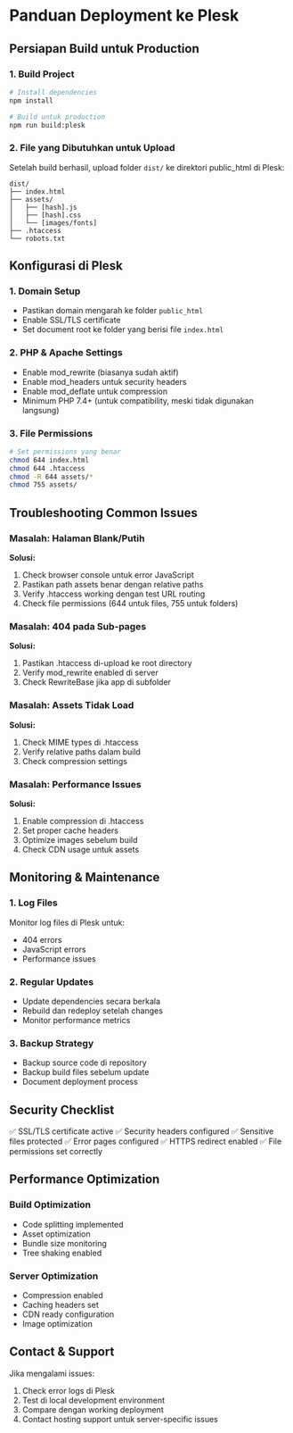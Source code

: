 # Panduan Deployment ke Plesk

## Persiapan Build untuk Production

### 1. Build Project
```bash
# Install dependencies
npm install

# Build untuk production
npm run build:plesk
```

### 2. File yang Dibutuhkan untuk Upload
Setelah build berhasil, upload folder `dist/` ke direktori public_html di Plesk:

```
dist/
├── index.html
├── assets/
│   ├── [hash].js
│   ├── [hash].css
│   └── [images/fonts]
├── .htaccess
└── robots.txt
```

## Konfigurasi di Plesk

### 1. Domain Setup
- Pastikan domain mengarah ke folder `public_html`
- Enable SSL/TLS certificate
- Set document root ke folder yang berisi file `index.html`

### 2. PHP & Apache Settings
- Enable mod_rewrite (biasanya sudah aktif)
- Enable mod_headers untuk security headers
- Enable mod_deflate untuk compression
- Minimum PHP 7.4+ (untuk compatibility, meski tidak digunakan langsung)

### 3. File Permissions
```bash
# Set permissions yang benar
chmod 644 index.html
chmod 644 .htaccess
chmod -R 644 assets/*
chmod 755 assets/
```

## Troubleshooting Common Issues

### Masalah: Halaman Blank/Putih
**Solusi:**
1. Check browser console untuk error JavaScript
2. Pastikan path assets benar dengan relative paths
3. Verify .htaccess working dengan test URL routing
4. Check file permissions (644 untuk files, 755 untuk folders)

### Masalah: 404 pada Sub-pages
**Solusi:**
1. Pastikan .htaccess di-upload ke root directory
2. Verify mod_rewrite enabled di server
3. Check RewriteBase jika app di subfolder

### Masalah: Assets Tidak Load
**Solusi:**
1. Check MIME types di .htaccess
2. Verify relative paths dalam build
3. Check compression settings

### Masalah: Performance Issues
**Solusi:**
1. Enable compression di .htaccess
2. Set proper cache headers
3. Optimize images sebelum build
4. Check CDN usage untuk assets

## Monitoring & Maintenance

### 1. Log Files
Monitor log files di Plesk untuk:
- 404 errors
- JavaScript errors
- Performance issues

### 2. Regular Updates
- Update dependencies secara berkala
- Rebuild dan redeploy setelah changes
- Monitor performance metrics

### 3. Backup Strategy
- Backup source code di repository
- Backup build files sebelum update
- Document deployment process

## Security Checklist

✅ SSL/TLS certificate active
✅ Security headers configured
✅ Sensitive files protected
✅ Error pages configured
✅ HTTPS redirect enabled
✅ File permissions set correctly

## Performance Optimization

### Build Optimization
- Code splitting implemented
- Asset optimization
- Bundle size monitoring
- Tree shaking enabled

### Server Optimization
- Compression enabled
- Caching headers set
- CDN ready configuration
- Image optimization

## Contact & Support

Jika mengalami issues:
1. Check error logs di Plesk
2. Test di local development environment
3. Compare dengan working deployment
4. Contact hosting support untuk server-specific issues